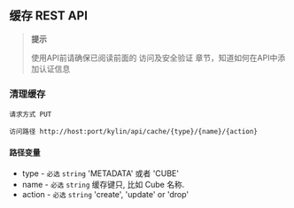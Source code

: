 ## 缓存 REST API

> **提示**
> 
> 使用API前请确保已阅读前面的 访问及安全验证 章节，知道如何在API中添加认证信息
> 


### 清理缓存
`请求方式 PUT`

`访问路径 http://host:port/kylin/api/cache/{type}/{name}/{action}`

#### 路径变量
* type - `必选` `string` 'METADATA' 或者 'CUBE'
* name - `必选` `string` 缓存键只, 比如 Cube 名称.
* action - `必选` `string` 'create', 'update' or 'drop'